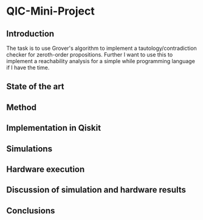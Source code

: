 # QIC-Mini-Project

## Introduction

The task is to use Grover's algorithm to implement a tautology/contradiction checker for zeroth-order propositions.
Further I want to use this to implement a reachability analysis for a simple while programming language if I have the time.

## State of the art

## Method

## Implementation in Qiskit

## Simulations

## Hardware execution

## Discussion of simulation and hardware results

## Conclusions
